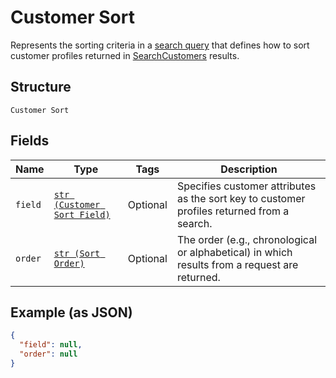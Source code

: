 
# Customer Sort

Represents the sorting criteria in a [search query](../../doc/models/customer-query.md) that defines how to sort
customer profiles returned in [SearchCustomers](../../doc/api/customers.md#search-customers) results.

## Structure

`Customer Sort`

## Fields

| Name | Type | Tags | Description |
|  --- | --- | --- | --- |
| `field` | [`str (Customer Sort Field)`](../../doc/models/customer-sort-field.md) | Optional | Specifies customer attributes as the sort key to customer profiles returned from a search. |
| `order` | [`str (Sort Order)`](../../doc/models/sort-order.md) | Optional | The order (e.g., chronological or alphabetical) in which results from a request are returned. |

## Example (as JSON)

```json
{
  "field": null,
  "order": null
}
```

